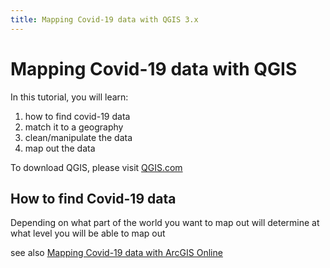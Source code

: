 ```yaml
---
title: Mapping Covid-19 data with QGIS 3.x
---
```



# Mapping Covid-19 data with QGIS

In this tutorial, you will learn:
1. how to find covid-19 data
1. match it to a geography
1. clean/manipulate the data
1. map out the data

To download QGIS, please visit [QGIS.com](http://qgis.com)

## How to find Covid-19 data

Depending on what part of the world you want to map out will determine at what level you will be able to map out

see also [Mapping Covid-19 data with ArcGIS Online](http://mdlutoronto.github.io/docs/aol)
